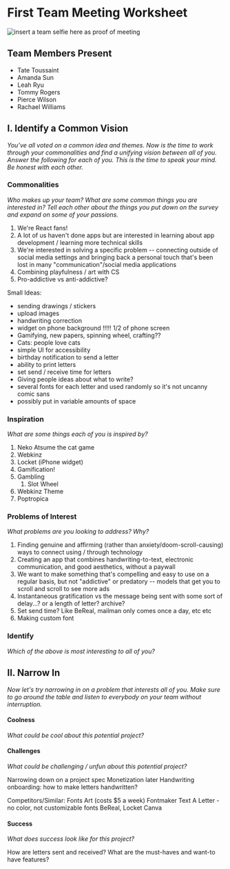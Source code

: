 # First Team Meeting Worksheet

![insert a team selfie here as proof of meeting](http://url/to/team/photo.jpg)

## Team Members Present

* Tate Toussaint
* Amanda Sun
* Leah Ryu
* Tommy Rogers
* Pierce Wilson
* Rachael Williams

## I. Identify a Common Vision
*You’ve all voted on a common idea and themes. Now is the time to work through your commonalities and find a unifying vision between all of you. Answer the following for each of you.  This is the time to speak your mind.  Be honest with each other.*

### Commonalities
*Who makes up your team?  What are some common things you are interested in? Tell each other about the things you put down on the survey and expand on some of your passions.*
1. We're React fans! 
2. A lot of us haven't done apps but are interested in learning about app development / learning more technical skills
3. We're interested in solving a specific problem -- connecting outside of social media settings and bringing back a personal touch that's been lost in many "communication"/social media applications
4. Combining playfulness / art with CS
5. Pro-addictive vs anti-addictive?

Small Ideas:
- sending drawings / stickers
- upload images
- handwriting correction
- widget on phone background !!!!! 1/2 of phone screen
- Gamifying, new papers, spinning wheel, crafting??
- Cats: people love cats
- simple UI for accessibility
- birthday notification to send a letter 
- ability to print letters
- set send / receive time for letters
- Giving people ideas about what to write?
- several fonts for each letter and used randomly so it's not uncanny comic sans
- possibly put in variable amounts of space

### Inspiration
*What are some things each of you is inspired by?*
1. Neko Atsume the cat game 
2. Webkinz
3. Locket (iPhone widget)
4. Gamification! 
5. Gambling 
    1. Slot Wheel
6. Webkinz Theme 
7. Poptropica

### Problems of Interest
*What problems are you looking to address? Why?*
1. Finding genuine and affirming (rather than anxiety/doom-scroll-causing) ways to connect using / through technology
2. Creating an app that combines handwriting-to-text, electronic communication, and good aesthetics, without a paywall
3. We want to make something that's compelling and easy to use on a regular basis, but not "addictive" or predatory -- models that get you to scroll and scroll to see more ads 
4. Instantaneous gratification vs the message being sent with some sort of delay...? or a length of letter? archive?
5. Set send time? Like BeReal, mailman only comes once a day, etc etc
6. Making custom font

### Identify
*Which of the above is most interesting to all of you?*

## II. Narrow In
*Now let's try narrowing in on a problem that interests all of you. Make sure to go around the table and listen to everybody on your team without interruption.*

#### Coolness
*What could be cool about this potential project?*

#### Challenges
*What could be challenging / unfun about this potential project?*

Narrowing down on a project spec
Monetization later
Handwriting onboarding: how to make letters handwritten?

Competitors/Similar:
Fonts Art (costs $5 a week)
Fontmaker
Text A Letter - no color, not customizable fonts
BeReal, Locket
Canva


#### Success
*What does success look like for this project?*

How are letters sent and received?
What are the must-haves and want-to have features?
